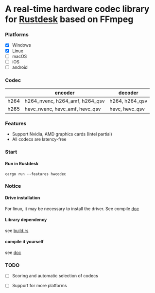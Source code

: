 # A real-time hardware codec library for [Rustdesk](https://github.com/rustdesk/rustdesk) based on FFmpeg

### Platforms

- [x] Windows
- [x] Linux
- [ ] macOS
- [ ] iOS
- [ ] android

### Codec

|      | encoder                        | decoder        |
| ---- | ------------------------------ | -------------- |
| h264 | h264_nvenc, h264_amf, h264_qsv | h264, h264_qsv |
| h265 | hevc_nvenc, hevc_amf, hevc_qsv | hevc, hevc_qsv |

### Features

* Support Nvidia, AMD graphics cards (Intel partial)
* All codecs are latency-free


### Start

#### Run in Rustdesk
`cargo run --features hwcodec`

### Notice

#### Drive installation

For linux, it may be necessary to install the driver. See compile [doc](https://github.com/21pages/hwcodec/tree/main/doc)

#### Library dependency

see [build.rs](https://github.com/21pages/hwcodec/blob/main/build.rs)

#### compile it yourself

see [doc](https://github.com/21pages/hwcodec/tree/main/doc)

### TODO
- [ ] Scoring and automatic selection of codecs
- [ ] Support for more platforms





